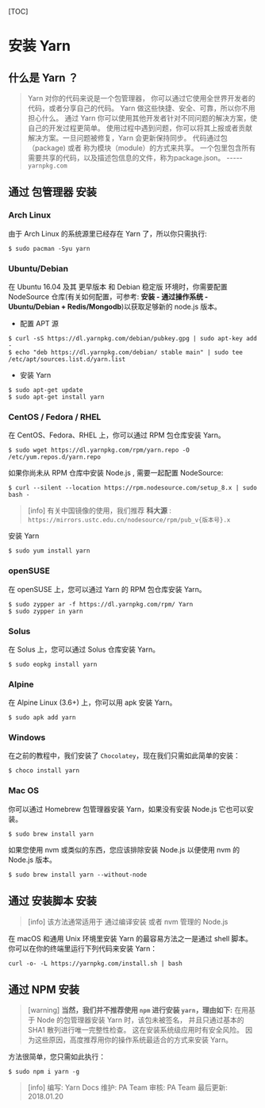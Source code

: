 
[TOC]

# 安装 Yarn
## 什么是 Yarn ？

>  Yarn 对你的代码来说是一个包管理器， 你可以通过它使用全世界开发者的代码，或者分享自己的代码。 Yarn 做这些快捷、安全、可靠，所以你不用担心什么。
> 通过 Yarn 你可以使用其他开发者针对不同问题的解决方案，使自己的开发过程更简单。 使用过程中遇到问题，你可以将其上报或者贡献解决方案。一旦问题被修复，Yarn 会更新保持同步。
> 代码通过包（package) 或者 称为模块（module）的方式来共享。 一个包里包含所有需要共享的代码，以及描述包信息的文件，称为package.json。
>  ----- `yarnpkg.com`

## 通过 包管理器 安装
### Arch Linux
由于 Arch Linux 的系统源里已经存在 Yarn 了，所以你只需执行:
```
$ sudo pacman -Syu yarn
```
### Ubuntu/Debian
在 Ubuntu 16.04 及其 更早版本 和 Debian 稳定版 环境时，你需要配置 NodeSource 仓库(有关如何配置，可参考: **安装 - 通过操作系统 - Ubuntu/Debian + Redis/Mongodb**)以获取足够新的 node.js 版本。
* 配置 APT 源 
```
$ curl -sS https://dl.yarnpkg.com/debian/pubkey.gpg | sudo apt-key add -
$ echo "deb https://dl.yarnpkg.com/debian/ stable main" | sudo tee /etc/apt/sources.list.d/yarn.list
```
* 安装 Yarn
```
$ sudo apt-get update
$ sudo apt-get install yarn
```
### CentOS / Fedora / RHEL
在 CentOS、Fedora、RHEL 上，你可以通过 RPM 包仓库安装 Yarn。
```
$ sudo wget https://dl.yarnpkg.com/rpm/yarn.repo -O /etc/yum.repos.d/yarn.repo
```
如果你尚未从 RPM 仓库中安装 Node.js , 需要一起配置 NodeSource:
```
$ curl --silent --location https://rpm.nodesource.com/setup_8.x | sudo bash -
```
>[info] 有关中国镜像的使用，我们推荐 **科大源** : `https://mirrors.ustc.edu.cn/nodesource/rpm/pub_v{版本号}.x`

安装 Yarn
```
$ sudo yum install yarn
```
### openSUSE
在 openSUSE 上，您可以通过 Yarn 的 RPM 包仓库安装 Yarn。
```
$ sudo zypper ar -f https://dl.yarnpkg.com/rpm/ Yarn
$ sudo zypper in yarn
```
### Solus
在 Solus 上，您可以通过 Solus 仓库安装 Yarn。
```
$ sudo eopkg install yarn
```
### Alpine
在 Alpine Linux (3.6+) 上，你可以用 apk 安装 Yarn。
```
$ sudo apk add yarn
```
### Windows
在之前的教程中，我们安装了 `Chocolatey`，现在我们只需如此简单的安装：
```
$ choco install yarn
```
### Mac OS
你可以通过 Homebrew 包管理器安装 Yarn，如果没有安装 Node.js 它也可以安装。
```
$ sudo brew install yarn
```
如果您使用 nvm 或类似的东西，您应该排除安装 Node.js 以便使用 nvm 的 Node.js 版本。
```
$ sudo brew install yarn --without-node
```
## 通过 安装脚本 安装
>[info] 该方法通常适用于 通过编译安装 或者 nvm 管理的 Node.js

在 macOS 和通用 Unix 环境里安装 Yarn 的最容易方法之一是通过 shell 脚本。你可以在你的终端里运行下列代码来安装 Yarn：
```
curl -o- -L https://yarnpkg.com/install.sh | bash
```
## 通过 NPM 安装
>[warning] **当然，我们并不推荐使用 `npm` 进行安装 `yarn`，理由如下:**
>  在用基于 Node 的包管理器安装 Yarn 时，该包未被签名， 并且只通过基本的 SHA1 散列进行唯一完整性检查。 这在安装系统级应用时有安全风险。
>因为这些原因，高度推荐用你的操作系统最适合的方式来安装 Yarn。

方法很简单，您只需如此执行：
```
$ sudo npm i yarn -g
```
>[info] 编写: Yarn Docs
维护: PA Team
审核: PA Team
最后更新: 2018.01.20